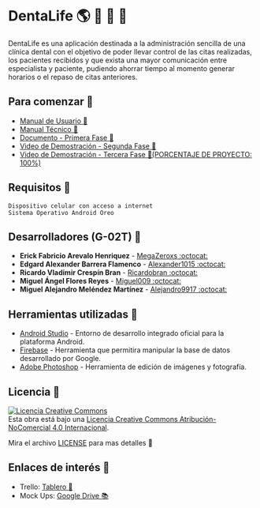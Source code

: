 # DentaLife :earth_americas: :iphone: :hospital: :pill:
DentaLife es una aplicación destinada a la administración sencilla de una clínica dental con el objetivo de poder llevar control de las citas realizadas, los pacientes recibidos y que exista una mayor comunicación entre especialista y paciente, pudiendo ahorrar tiempo al momento generar horarios o el repaso de citas anteriores.

## Para comenzar :milky_way:
* [Manual de Usuario :boy:](https://drive.google.com/file/d/1LAt4cEXQFF7cN7wn47ozKpUUEs7ztDAP/view?usp=sharing)
* [Manual Técnico :construction_worker:](https://udbedu-my.sharepoint.com/:b:/g/personal/mm180363_alumno_udb_edu_sv/EbblZ1UIqVdJkQMqZiMHNC4B59t2-s9VFAp4xOSObEUEBA?e=r2sfAx)
* [Documento - Primera Fase :bookmark_tabs:](https://drive.google.com/file/d/1AN1iKLEkOhxEBdNTI-JnuVWxcM-3qo8_/view?usp=sharing)
* [Video de Demostración - Segunda Fase 🎥](https://drive.google.com/file/d/1j3FTKdS83C7Kn_U2LfMZKvO8MTzWwZqJ/view?usp=sharing)
* [Video de Demostración - Tercera Fase 🎥(PORCENTAJE DE PROYECTO: 100%)](https://drive.google.com/file/d/1AaroGJq7jfek4w07h6Lax6YkR2GizMnH/view?usp=sharing)

## Requisitos :eyes:
```
Dispositivo celular con acceso a internet
Sistema Operativo Android Oreo
```

## Desarrolladores (G-02T) :busts_in_silhouette:
* **Erick Fabricio Arevalo Henriquez** - [MegaZeroxs :octocat:](https://github.com/MegaZeroxs)
* **Edgard Alexander Barrera Flamenco** - [Alexander1015 :octocat:](https://github.com/Alexander1015)
* **Ricardo Vladimir Crespín Bran** - [Ricardobran :octocat:](https://github.com/Ricardobran)
* **Miguel Ángel Flores Reyes** - [Miguel009 :octocat:](https://github.com/Miguel009)
* **Miguel Alejandro Meléndez Martínez** - [Alejandro9917 :octocat:](https://github.com/Alejandro9917)

## Herramientas utilizadas :hammer:
* [Android Studio](https://developer.android.com/) - Entorno de desarrollo integrado oficial para la plataforma Android.
* [Firebase](https://firebase.google.com/?hl=es) - Herramienta que permitira manipular la base de datos desarrollado por Google.
* [Adobe Photoshop](https://www.adobe.com/la/products/photoshop.html) - Herramienta de edición de imágenes y fotografía.

## Licencia :closed_lock_with_key:


<a rel="license" href="http://creativecommons.org/licenses/by-nc/4.0/"><img alt="Licencia Creative Commons" style="border-width:0" src="https://i.creativecommons.org/l/by-nc/4.0/88x31.png" /></a><br />Esta obra está bajo una <a rel="license" href="http://creativecommons.org/licenses/by-nc/4.0/">Licencia Creative Commons Atribución-NoComercial 4.0 Internacional</a>.

Mira el archivo [LICENSE]() para mas detalles :scroll:

## Enlaces de interés :mag_right:
* Trello: [Tablero :bookmark:](https://trello.com/b/vXwkF00o/moviles)
* Mock Ups: [Google Drive :books:](https://drive.google.com/file/d/1s6jMEE_X3fX0Sqk5lpn6Qs7sB1OR-C8s/view?fbclid=IwAR2rRPdVRu1xivALsAkUJPFi7RHMG8sU4TT7NaWviVnDpYmgYec20iyYzP4)
